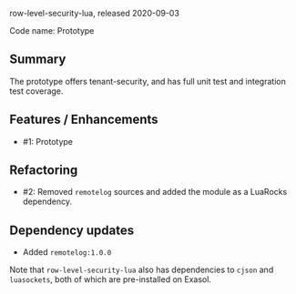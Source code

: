 row-level-security-lua, released 2020-09-03
 
Code name: Prototype
 
## Summary
 
The prototype offers tenant-security, and has full unit test and integration test coverage.
 
## Features / Enhancements
 
* #1: Prototype

 
## Refactoring
 
* #2: Removed `remotelog` sources and added the module as a LuaRocks dependency.
 
## Dependency updates
 
* Added `remotelog:1.0.0`

Note that `row-level-security-lua` also has dependencies to `cjson` and `luasockets`, both of which are pre-installed on Exasol.